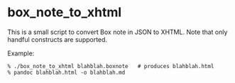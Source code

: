 # box_note_to_xhtml

This is a small script to convert Box note in JSON to XHTML.
Note that only handful constructs are supported.

Example:

```
% ./box_note_to_xhtml blahblah.boxnote   # produces blahblah.html
% pandoc blahblah.html -o blahblah.md
```

